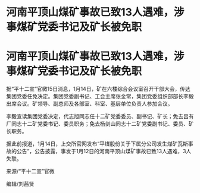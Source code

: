 # 河南平顶山煤矿事故已致13人遇难，涉事煤矿党委书记及矿长被免职

# 河南平顶山煤矿事故已致13人遇难，涉事煤矿党委书记及矿长被免职

据“平十二宣”官微15日消息，1月14日，矿在六楼综合会议室召开干部大会，传达集团党委任免决定。集团党委副书记、工会主席张金常，集团党委组织部部长李毅出席会议。矿领导、副总师及各部室、科室、基层单位负责人参加会议。

李毅宣读集团党委决定，代志旭同志任十二矿党委委员、副书记、矿长；免去吕有厂同志十二矿党委书记、委员职务；免去杨剑山同志十二矿党委副书记、委员、矿长职务。

据此前报道，1月14日，上交所官网发布“平煤股份关于下属分公司发生煤矿瓦斯事故的公告”，公告披露，事发于1月12日的河南平顶山煤矿事故已致13人遇难，3人失联。

来源/“平十二宣”官微‍‍

编辑/刘茜贤

